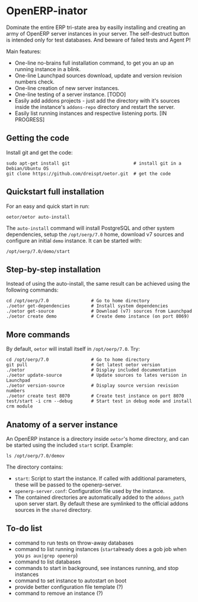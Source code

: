 OpenERP-inator
==============

Dominate the entire ERP tri-state area by easilly installing and creating an army of OpenERP server instances in your server. The self-destruct button is intended only for test databases. And beware of failed tests and Agent P!

Main features:
* One-line no-brains full installation command, to get you an up an running instance in a blink.
* One-line Launchpad sources download, update and version revision numbers check.
* One-line creation of new server instances.
* One-line testing of a server instance. [TODO] 
* Easily add addons projects - just add the directory with it's sources inside the instance's `addons-repo` directory and restart the server.
* Easily list running instances and respective listening ports. [IN PROGRESS]


Getting the code
----------------

Install git and get the code:

    sudo apt-get install git                        # install git in a Debian/Ubuntu OS
    git clone https://github.com/dreispt/oetor.git  # get the code


Quickstart full installation
---------------------------

For an easy and quick start in run:

    oetor/oetor auto-install

The `auto-install` command will install PostgreSQL and other system dependencies, setup the `/opt/oerp/7.0` home, download v7 sources and configure an initial `demo` instance. It can be started with:

    /opt/oerp/7.0/demo/start


Step-by-step installation
-------------------------

Instead of using the auto-install, the same result can be achieved using the following commands:
  
    cd /opt/oerp/7.0                # Go to home directory
    ./oetor get-dependencies        # Install system dependencies
    ./oetor get-source              # Download (v7) sources from Launchpad
    ./oetor create demo             # Create demo instance (on port 8069)


More commands
-------------

By default, `oetor` will install itself in `/opt/oerp/7.0`. Try:

    cd /opt/oerp/7.0                # Go to home directory
    git pull                        # Get latest oetor version
    ./oetor                         # Display included documentation
    ./oetor update-source           # Update sources to lates version in Launchpad
    ./oetor version-source          # Display source version revision numbers
    ./oetor create test 8070        # Create test instance on port 8070
    test/start -i crm --debug       # Start test in debug mode and install crm module
    

Anatomy of a server instance
----------------------------
                   
An OpenERP instance is a directory inside `oetor`'s home directory, and can be started using the included `start` script. Example:

    ls /opt/oerp/7.0/demov

The directory contains:

* `start`: Script to start the instance. If called with additional parameters, these will be passed to the openerp-server.
* `openerp-server.conf`: Configuration file used by the instance.
* The contained directories are automatically added to the `addons_path` upon server start. By default these are symlinked to the official addons sources in the `shared` directory. 


To-do list
----------

* command to run tests on throw-away databases
* command to list running instances (`start`already does a gob job when you `ps aux|grep openerp`)
* command to list databases
* commands to start in background, see instances running, and stop instances
* command to set instance to autostart on boot
* provide better configuration file template (?)
* command to remove an instance (?)
